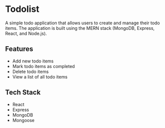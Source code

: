 # Todolist

A simple todo application that allows users to create and manage their todo items. The application is built using the MERN stack (MongoDB, Express, React, and Node.js).

## Features

* Add new todo items
* Mark todo items as completed
* Delete todo items
* View a list of all todo items

## Tech Stack

* React
* Express
* MongoDB
* Mongoose
